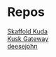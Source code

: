 

# Repos
[Skaffold Kuda](https://github.com/cyrildiagne/kuda/blob/master/pkg/config/skaffold.go)<br/>
[Kusk Gateway](https://github.com/kubeshop/kusk-gateway)<br/>
[deesejohn](https://github.com/deesejohn/distributed-codenames)

